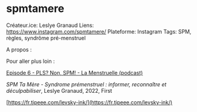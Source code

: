 # spmtamere

Créateur.ice: Leslye Granaud
Liens: https://www.instagram.com/spmtamere/
Plateforme: Instagram
Tags: SPM, règles, syndrôme pré-menstruel

A propos :

Pour aller plus loin :

[Episode 6 - PLS? Non, SPM! - La Menstruelle (podcast)](https://podcast.ausha.co/la-menstruelle/06-pls-non-spm)

*SPM Ta Mère - Syndrome prémenstruel : informer, reconnaître et déculpabiliser*, Leslye Granaud, 2022, First 

[https://fr.tipeee.com/levsky-ink/](https://fr.tipeee.com/levsky-ink/)